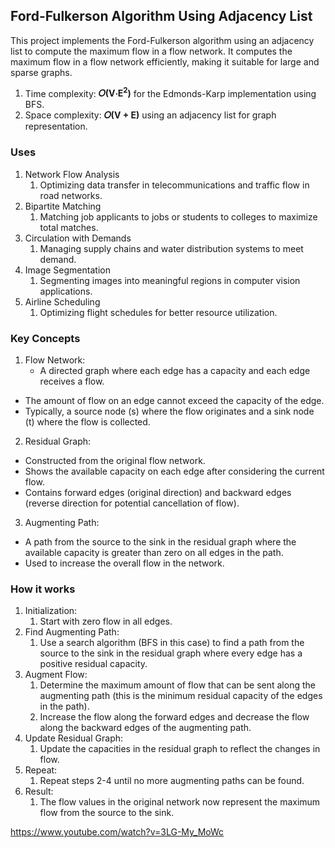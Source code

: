 ## Ford-Fulkerson Algorithm Using Adjacency List
This project implements the Ford-Fulkerson algorithm using an adjacency list to compute the maximum flow in a flow network. It computes the maximum flow in a flow network efficiently, making it suitable for large and sparse graphs.</br>

1. Time complexity: <b>𝑂(V⋅E<sup>2</sup>)</b> for the Edmonds-Karp implementation using BFS.
2. Space complexity: <b>𝑂(V + E)</b> using an adjacency list for graph representation.</br>


### Uses
1. Network Flow Analysis
   1. Optimizing data transfer in telecommunications and traffic flow in road networks.
2. Bipartite Matching
   1. Matching job applicants to jobs or students to colleges to maximize total matches.
3. Circulation with Demands
   1. Managing supply chains and water distribution systems to meet demand.
4. Image Segmentation
   1. Segmenting images into meaningful regions in computer vision applications.
5. Airline Scheduling
   1. Optimizing flight schedules for better resource utilization.

### Key Concepts
1. Flow Network:
   - A directed graph where each edge has a capacity and each edge receives a flow.
  - The amount of flow on an edge cannot exceed the capacity of the edge.
  - Typically, a source node (s) where the flow originates and a sink node (t) where the flow is collected.
2. Residual Graph:
  - Constructed from the original flow network.
  - Shows the available capacity on each edge after considering the current flow.
  - Contains forward edges (original direction) and backward edges (reverse direction for potential cancellation of flow).
3. Augmenting Path:
  - A path from the source to the sink in the residual graph where the available capacity is greater than zero on all edges in the path.
  - Used to increase the overall flow in the network.

### How it works
1. Initialization:
   1. Start with zero flow in all edges.
2. Find Augmenting Path:
   1. Use a search algorithm (BFS in this case) to find a path from the source to the sink in the residual graph where every edge has a positive residual capacity.
3. Augment Flow:
   1. Determine the maximum amount of flow that can be sent along the augmenting path (this is the minimum residual capacity of the edges in the path).
   1. Increase the flow along the forward edges and decrease the flow along the backward edges of the augmenting path.
4. Update Residual Graph:
   1. Update the capacities in the residual graph to reflect the changes in flow.
5. Repeat:
   1. Repeat steps 2-4 until no more augmenting paths can be found.
6. Result:
   1. The flow values in the original network now represent the maximum flow from the source to the sink.

https://www.youtube.com/watch?v=3LG-My_MoWc